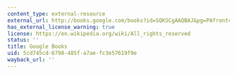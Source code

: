 ```yaml
---
content_type: external-resource
external_url: http://books.google.com/books?id=SQKSCgAAQBAJ&pg=PAfrontcover
has_external_license_warning: true
license: https://en.wikipedia.org/wiki/All_rights_reserved
status: ''
title: Google Books
uid: 5cd745cd-6798-485f-a7ae-fc3e57619f9e
wayback_url: ''
---
```

